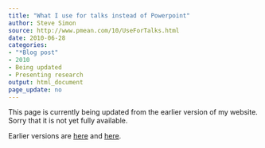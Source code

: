 ```yaml
---
title: "What I use for talks instead of Powerpoint"
author: Steve Simon
source: http://www.pmean.com/10/UseForTalks.html
date: 2010-06-28
categories:
- "*Blog post"
- 2010
- Being updated
- Presenting research
output: html_document
page_update: no
---
```


This page is currently being updated from the earlier version of my website. Sorry that it is not yet fully available.

<!---More--->

Earlier versions are [here][sim1] and [here][sim2].

[sim1]: http://www.pmean.com/10/UseForTalks.html
[sim2]: http://new.pmean.com/use-for-talks/
